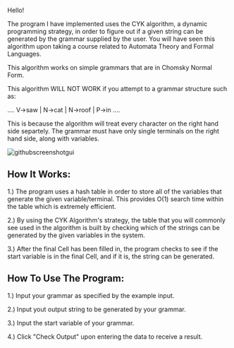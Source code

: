 Hello!

The program I have implemented uses the CYK algorithm, a dynamic programming strategy,
in order to figure out if a given string can be generated by the grammar supplied by the
user. You will have seen this algorithm upon taking a course related to Automata Theory
and Formal Languages.

This algorithm works on simple grammars that are in Chomsky Normal Form.

This algorithm WILL NOT WORK if you attempt to a grammar structure such as:

....
V->saw |
N->cat |
N->roof |
P->in
....

This is because the algorithm will treat every character on the right hand side separtely.
The grammar must have only single terminals on the right hand side, along with variables.

![githubscreenshotgui](https://cloud.githubusercontent.com/assets/15184861/23838265/d9be0c50-0761-11e7-89fe-dfeb73f871c5.png)

How It Works:
-------------

1.) The program uses a hash table in order to store all of the variables that
	generate the given variable/terminal. This provides O(1) search time within
	the table which is extremely efficient.

2.) By using the CYK Algorithm's strategy, the table that you will commonly see used
	in the algorithm is built by checking which of the strings can be generated by the 
	given variables in the system.
	
3.) After the final Cell has been filled in, the program checks to see if the start variable 
	is in the final Cell, and if it is, the string can be generated.
	
How To Use The Program:
-----------------------

1.) Input your grammar as specified by the example input.

2.) Input yout output string to be generated by your grammar. 

3.) Input the start variable of your grammar.

4.) Click "Check Output" upon entering the data to receive a result.

